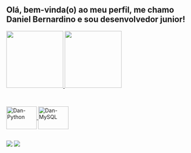## Olá, bem-vinda(o) ao meu perfil, me chamo Daniel Bernardino e sou desenvolvedor junior!
<div>
  <a href="https://github.com/daniel-bernardino747">
  <img height="150em" src="https://github-readme-stats.vercel.app/api?username=daniel-bernardino747&show_icons=true&theme=dark&include_all_commits=true&count_private=true" />
  <img height="150em" src="https://github-readme-stats.vercel.app/api/top-langs/?username=daniel-bernardino747&layout=compact&langs_count=7&theme=dark" />
</div>
  
##
  
<div style="display: inline_block"><br>
  <img align="center" alt="Dan-Python" height="60" width="80" src="https://cdn.jsdelivr.net/gh/devicons/devicon/icons/python/python-original.svg" />
  <img align="center" alt="Dan-MySQL" height="60" width="80" src="https://cdn.jsdelivr.net/gh/devicons/devicon/icons/mysql/mysql-original.svg" />
</div>

##  

<div>
  <a href="https://instagram.com/daniel__bernardino" target="_blank"><img src="https://img.shields.io/badge/-Instagram-%23E4405F?style=for-the-badge&logo=instagram&logoColor=white" target="_blank"></a>
  <a href="linkedin.com/in/danielbernardinodesouza/" target="_blank"><img src="https://img.shields.io/badge/-LinkedIn-%230077B5?style=for-the-badge&logo=linkedin&logoColor=white" target="_blank"></a>
</div>
